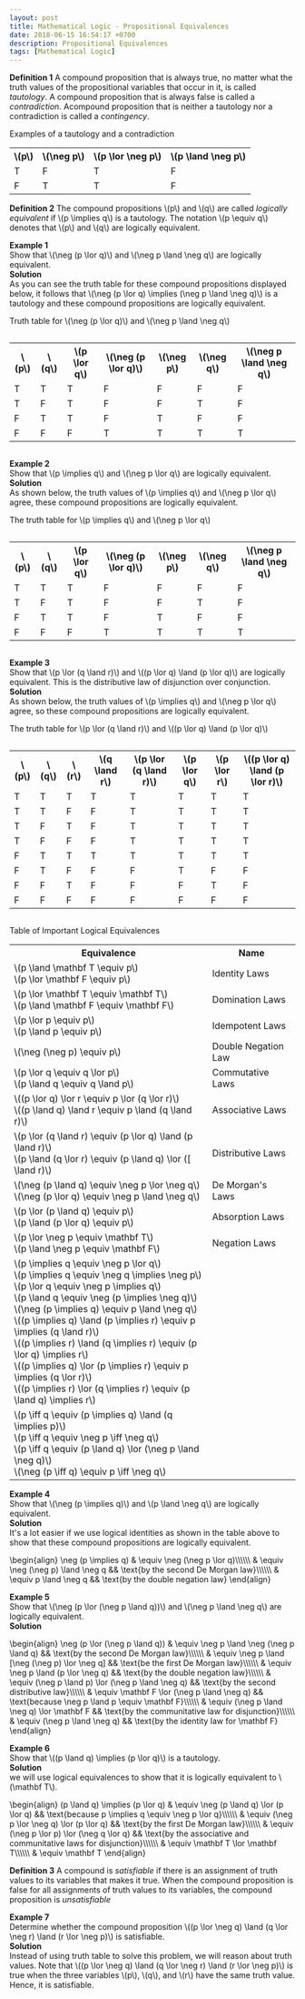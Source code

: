 ```yaml
---
layout: post
title: Mathematical Logic - Propositional Equivalences
date: 2018-06-15 16:54:17 +0700
description: Propositional Equivalences
tags: [Mathematical Logic]
---
```

**Definition 1** A compound proposition that is always true, no matter what the truth values of the propositional variables that occur in it, is called *tautology*. A compound proposition that is always false is called a *contradiction*. Acompound proposition that is neither a tautology nor a contradiction is called a *contingency*.

Examples of a tautology and a contradiction

<table class="table table-bordered">
<tr>
<th>\(p\)</th>
<th>\(\neg p\)</th>
<th>\(p \lor \neg p\)</th>
<th>\(p \land \neg p\)</th>
</tr>
<tr>
<td>T</td>
<td>F</td>
<td>T</td>
<td>F</td>
</tr>
<tr>
<td>F</td>
<td>T</td>
<td>T</td>
<td>F</td>
</tr>
</table>

<p><b>Definition 2</b> The compound propositions \(p\) and \(q\) are called <em>logically equivalent</em> if \(p \implies q\) is a tautology. The notation \(p \equiv q\) denotes that \(p\) and \(q\) are logically equivalent.</p>

<p><b>Example 1</b><br>
Show that \(\neg (p \lor q)\) and \(\neg p \land \neg q\) are logically equivalent.<br>
<b>Solution</b><br>
As you can see the truth table for these compound propositions displayed below, it follows that \(\neg (p \lor q) \implies (\neg p \land \neg q)\) is a tautology and these compound propositions are logically equivalent.</p>

<p>Truth table for \(\neg (p \lor q)\) and \(\neg p \land \neg q\)</p>

<div style="overflow:auto;">
<table class="table table-bordered">
<tr>
<th>\(p\)</th>
<th>\(q\)</th>
<th>\(p \lor q\)</th>
<th>\(\neg (p \lor q)\)</th>
<th>\(\neg p\)</th>
<th>\(\neg q\)</th>
<th>\(\neg p \land \neg q\)</th>
</tr>
<tr>
<td>T</td>
<td>T</td>
<td>T</td>
<td>F</td>
<td>F</td>
<td>F</td>
<td>F</td>
</tr>
<tr>
<td>T</td>
<td>F</td>
<td>T</td>
<td>F</td>
<td>F</td>
<td>T</td>
<td>F</td>
</tr>
<tr>
<td>F</td>
<td>T</td>
<td>T</td>
<td>F</td>
<td>T</td>
<td>F</td>
<td>F</td>
</tr>
<tr>
<td>F</td>
<td>F</td>
<td>F</td>
<td>T</td>
<td>T</td>
<td>T</td>
<td>T</td>
</tr>
</table>
</div>

<p><b>Example 2</b><br>
Show that \(p \implies q\) and \(\neg p \lor q\) are logically equivalent.<br>
<b>Solution</b><br>
As shown below, the truth values of \(p \implies q\) and \(\neg p \lor q\) agree, these compound propositions are logically equivalent.</p>

<p>The truth table for \(p \implies q\) and \(\neg p \lor q\)</p>

<div style="overflow:auto;">
<table class="table table-bordered">
<tr>
<th>\(p\)</th>
<th>\(q\)</th>
<th>\(p \lor q\)</th>
<th>\(\neg (p \lor q)\)</th>
<th>\(\neg p\)</th>
<th>\(\neg q\)</th>
<th>\(\neg p \land \neg q\)</th>
</tr>
<tr>
<td>T</td>
<td>T</td>
<td>T</td>
<td>F</td>
<td>F</td>
<td>F</td>
<td>F</td>
</tr>
<tr>
<td>T</td>
<td>F</td>
<td>T</td>
<td>F</td>
<td>F</td>
<td>T</td>
<td>F</td>
</tr>
<tr>
<td>F</td>
<td>T</td>
<td>T</td>
<td>F</td>
<td>T</td>
<td>F</td>
<td>F</td>
</tr>
<tr>
<td>F</td>
<td>F</td>
<td>F</td>
<td>T</td>
<td>T</td>
<td>T</td>
<td>T</td>
</tr>
</table>
</div>

<p><b>Example 3</b><br>
Show that \(p \lor (q \land r)\) and \((p \lor q) \land (p \lor q)\) are logically equivalent. This is the
distributive law of disjunction over conjunction.<br>
<b>Solution</b><br>
As shown below, the truth values of \(p \implies q\) and \(\neg p \lor q\) agree, so these compound propositions are logically equivalent.</p>

<p>The truth table for \(p \lor (q \land r)\) and \((p \lor q) \land (p \lor q)\)</p>

<div style="overflow:auto;">
<table class="table table-bordered">
<tr>
<th>\(p\)</th>
<th>\(q\)</th>
<th>\(r\)</th>
<th>\(q \land r\)</th>
<th>\(p \lor (q \land r)\)</th>
<th>\(p \lor q\)</th>
<th>\(p \lor r\)</th>
<th>\((p \lor q) \land (p \lor r)\)</th>
</tr>
<tr>
<td>T</td>
<td>T</td>
<td>T</td>
<td>T</td>
<td>T</td>
<td>T</td>
<td>T</td>
<td>T</td>
</tr>
<tr>
<td>T</td>
<td>T</td>
<td>F</td>
<td>F</td>
<td>T</td>
<td>T</td>
<td>T</td>
<td>T</td>
</tr>
<tr>
<td>T</td>
<td>F</td>
<td>T</td>
<td>F</td>
<td>T</td>
<td>T</td>
<td>T</td>
<td>T</td>
</tr>
<tr>
<td>T</td>
<td>F</td>
<td>F</td>
<td>F</td>
<td>T</td>
<td>T</td>
<td>T</td>
<td>T</td>
</tr>
<tr>
<td>F</td>
<td>T</td>
<td>T</td>
<td>T</td>
<td>T</td>
<td>T</td>
<td>T</td>
<td>T</td>
</tr>
<tr>
<td>F</td>
<td>T</td>
<td>F</td>
<td>F</td>
<td>F</td>
<td>T</td>
<td>F</td>
<td>F</td>
</tr>
<tr>
<td>F</td>
<td>F</td>
<td>T</td>
<td>F</td>
<td>F</td>
<td>F</td>
<td>T</td>
<td>F</td>
</tr>
<tr>
<td>F</td>
<td>F</td>
<td>F</td>
<td>F</td>
<td>F</td>
<td>F</td>
<td>F</td>
<td>F</td>
</tr>
</table>
</div>


Table of Important Logical Equivalences

<table class="table table-bordered">
<tr>
<th>Equivalence</th>
<th>Name</th>
</tr>
<tr>
<td>
\(p \land \mathbf T \equiv p\)<br>
\(p \lor \mathbf F \equiv p\)
</td>
<td>Identity Laws</td>
</tr>
<tr>
<td>
\(p \lor \mathbf T \equiv \mathbf T\)<br>
\(p \land \mathbf F \equiv \mathbf F\)
</td>
<td>Domination Laws</td>
</tr>
<tr>
<td>
\(p \lor p \equiv p\)<br>
\(p \land p \equiv p\)
</td>
<td>Idempotent Laws</td>
</tr>
<tr>
<td>
\(\neg (\neg p) \equiv p\)
</td>
<td>Double Negation Law</td>
</tr>
<tr>
<td>
\(p \lor q \equiv q \lor p\)<br>
\(p \land q \equiv q \land p\)
</td>
<td>Commutative Laws</td>
</tr>
<tr>
<td>
\((p \lor q) \lor r \equiv p \lor (q \lor r)\)<br>
\((p \land q) \land r \equiv p \land (q \land r)\)
</td>
<td>Associative Laws</td>
</tr>
<tr>
<td>
\(p \lor (q \land r) \equiv (p \lor q) \land (p \land r)\)<br>
\(p \land (q \lor r) \equiv (p \land q) \lor ([ \land r)\)
</td>
<td>Distributive Laws</td>
</tr>
<tr>
<td>
\(\neg (p \land q) \equiv \neg p \lor \neg q\)<br>
\(\neg (p \lor q) \equiv \neg p \land \neg q\)
</td>
<td>De Morgan's Laws</td>
</tr>
<tr>
<td>
\(p \lor (p \land q) \equiv p\)<br>
\(p \land (p \lor q) \equiv p\)
</td>
<td>Absorption Laws</td>
</tr>
<tr>
<td>
\(p \lor \neg p \equiv \mathbf T\)<br>
\(p \land \neg p \equiv \mathbf F\)
</td>
<td>Negation Laws</td>
</tr>
<tr>
<td>
\(p \implies q \equiv \neg p \lor q\)<br>
\(p \implies q \equiv \neg q \implies \neg p\)<br>
\(p \lor q \equiv \neg p \implies q\)<br>
\(p \land q \equiv \neg (p \implies \neg q)\)<br>
\(\neg (p \implies q) \equiv p \land \neg q\)<br>
\((p \implies q) \land (p \implies r) \equiv p \implies (q \land r)\)<br>
\((p \implies r) \land (q \implies r) \equiv (p \lor q) \implies r\)<br>
\((p \implies q) \lor (p \implies r) \equiv p \implies (q \lor r)\)<br>
\((p \implies r) \lor (q \implies r) \equiv (p \land q) \implies r\)
</td>
<td>&nbsp;</td>
</tr>
<tr>
<td>
\(p \iff q \equiv (p \implies q) \land (q \implies p)\)<br>
\(p \iff q \equiv \neg p \iff \neg q\)<br>
\(p \iff q \equiv (p \land q) \lor (\neg p \land \neg q)\)<br>
\(\neg (p \iff q) \equiv p \iff \neg q\)
</td>
<td>&nbsp;</td>
</tr>
</table>

<p><b>Example 4</b><br>
Show that \(\neg (p \implies q)\) and \(p \land \neg q\) are logically equivalent.<br>
<b>Solution</b><br>
It's a lot easier if we use logical identities as shown in the table above to show that these compound propositions are logically equivalent.</p>

<p>\begin{align}
\neg (p \implies q) & \equiv \neg (\neg p \lor q)\\\\\\
& \equiv \neg (\neg p) \land \neg q  && \text{by the second De Morgan law}\\\\\\
& \equiv p \land \neg q && \text{by the double negation law}
\end{align}</p>

<p><b>Example 5</b><br>
Show that \(\neg (p \lor (\neg p \land q))\) and \(\neg p \land \neg q\) are logically equivalent.<br>
<b>Solution</b></p>

<p>\begin{align}
\neg (p \lor (\neg p \land q)) & \equiv \neg p \land \neg (\neg p \land q) && \text{by the second De Morgan law}\\\\\\
& \equiv \neg p \land [\neg (\neg p) \lor \neg q] && \text{be the first De Morgan law}\\\\\\
& \equiv \neg p \land (p \lor \neg q) && \text{by the double negation law}\\\\\\
& \equiv (\neg p \land p) \lor (\neg p \land \neg q) && \text{by the second distributive law}\\\\\\
& \equiv \mathbf F \lor (\neg p \land \neg q) && \text{because \neg p \land p \equiv \mathbf F}\\\\\\
& \equiv (\neg p \land \neg q) \lor \mathbf F && \text{by the communitative law for disjunction}\\\\\\
& \equiv (\neg p \land \neg q) && \text{by the identity law for \mathbf F}
\end{align}</p>

<p><b>Example 6</b><br>
Show that \((p \land q) \implies (p \lor q)\) is a tautology.<br>
<b>Solution</b><br>
we will use logical equivalences to show that it is logically equivalent to \(\mathbf T\).</p>

<p>\begin{align}
(p \land q) \implies (p \lor q) & \equiv \neg (p \land q) \lor (p \lor q) && \text{because p \implies q \equiv \neg p \lor q}\\\\\\
& \equiv (\neg p \lor \neg q) \lor (p \lor q) && \text{by the first De Morgan law}\\\\\\
& \equiv (\neg p \lor p) \lor (\neg q \lor q) && \text{by the associative and communitative laws for disjunction}\\\\\\
& \equiv \mathbf T \lor \mathbf T\\\\\\
& \equiv \mathbf T
\end{align}</p>

<p><b>Definition 3</b> A compound is <em>satisfiable</em> if there is an assignment of truth values to its variables that makes it true. When the compound proposition is false for all assignments of truth values to its variables, the compound proposition is <em>unsatisfiable</em></p>

<p><b>Example 7</b><br>
Determine whether the compound proposition \((p \lor \neg q) \land (q \lor \neg r) \land (r \lor \neg p)\) is satisfiable.<br>
<b>Solution</b><br>
Instead of using truth table to solve this problem, we will reason about truth values. Note that \((p \lor \neg q) \land (q \lor \neg r) \land (r \lor \neg p)\) is true when the three variables \(p\), \(q\), and \(r\) have the same truth value.
Hence, it is satisfiable.</p>